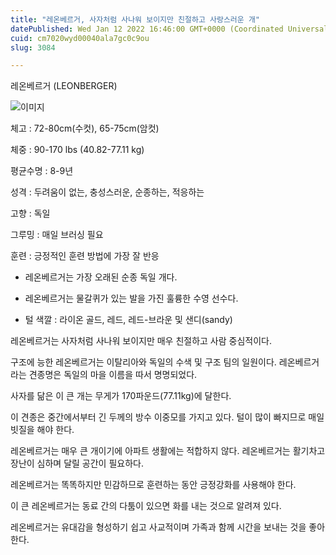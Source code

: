 ```yaml
---
title: "레온베르거, 사자처럼 사나워 보이지만 친절하고 사랑스러운 개"
datePublished: Wed Jan 12 2022 16:46:00 GMT+0000 (Coordinated Universal Time)
cuid: cm7020wyd00040ala7gc0c9ou
slug: 3084

---
```



레온베르거 (LEONBERGER)

![이미지](https://cdn.hashnode.com/res/hashnode/image/upload/v1739252486655/136cb2fc-5664-47dd-9cae-f509972e8d6b.jpeg)

체고 : 72-80cm(수컷), 65-75cm(암컷)

체중 : 90-170 lbs (40.82-77.11 kg)

평균수명 : 8-9년

성격 : 두려움이 없는, 충성스러운, 순종하는, 적응하는

고향 : 독일

그루밍 : 매일 브러싱 필요

훈련 : 긍정적인 훈련 방법에 가장 잘 반응

* 레온베르거는 가장 오래된 순종 독일 개다.

* 레온베르거는 물갈퀴가 있는 발을 가진 훌륭한 수영 선수다.

* 털 색깔 : 라이온 골드, 레드, 레드-브라운 및 샌디(sandy)

레온베르거는 사자처럼 사나워 보이지만 매우 친절하고 사람 중심적이다.

구조에 능한 레온베르거는 이탈리아와 독일의 수색 및 구조 팀의 일원이다. 레온베르거라는 견종명은 독일의 마을 이름을 따서 명명되었다.

사자를 닮은 이 큰 개는 무게가 170파운드(77.11kg)에 달한다.

이 견종은 중간에서부터 긴 두께의 방수 이중모를 가지고 있다. 털이 많이 빠지므로 매일 빗질을 해야 한다.

레온베르거는 매우 큰 개이기에 아파트 생활에는 적합하지 않다. 레온베르거는 활기차고 장난이 심하며 달릴 공간이 필요하다.

레온베르거는 똑똑하지만 민감하므로 훈련하는 동안 긍정강화를 사용해야 한다.

이 큰 레온베르거는 동료 간의 다툼이 있으면 화를 내는 것으로 알려져 있다.

레온베르거는 유대감을 형성하기 쉽고 사교적이며 가족과 함께 시간을 보내는 것을 좋아한다.